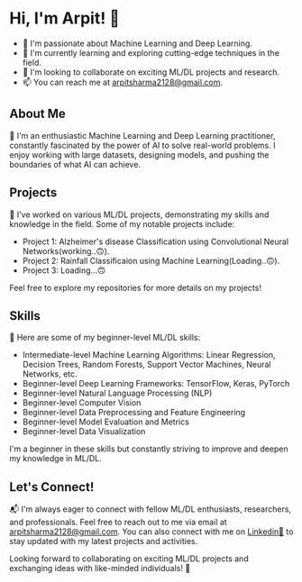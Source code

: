 # Hi, I'm Arpit! 👋

- 🤖 I'm passionate about Machine Learning and Deep Learning.
- 🌱 I'm currently learning and exploring cutting-edge techniques in the field.
- 🤝 I'm looking to collaborate on exciting ML/DL projects and research.
- 📫 You can reach me at arpitsharma2128@gmail.com.

## About Me

🤖 I'm an enthusiastic Machine Learning and Deep Learning practitioner, constantly fascinated by the power of AI to solve real-world problems. I enjoy working with large datasets, designing models, and pushing the boundaries of what AI can achieve.

## Projects

🚀 I've worked on various ML/DL projects, demonstrating my skills and knowledge in the field. Some of my notable projects include:

- Project 1: Alzheimer's disease Classification using Convolutional Neural Networks(working..🙃).
- Project 2: Rainfall Classificaion using Machine Learning(Loading..🙃).
- Project 3: Loading...🙃 
 
Feel free to explore my repositories for more details on my projects!

## Skills

🔧 Here are some of my beginner-level ML/DL skills:

- Intermediate-level Machine Learning Algorithms: Linear Regression, Decision Trees, Random Forests, Support Vector Machines, Neural Networks, etc.
- Beginner-level Deep Learning Frameworks: TensorFlow, Keras, PyTorch
- Beginner-level Natural Language Processing (NLP)
- Beginner-level Computer Vision
- Beginner-level Data Preprocessing and Feature Engineering
- Beginner-level Model Evaluation and Metrics
- Beginner-level Data Visualization

I'm a beginner in these skills but constantly striving to improve and deepen my knowledge in ML/DL.


## Let's Connect!

📬 I'm always eager to connect with fellow ML/DL enthusiasts, researchers, and professionals. Feel free to reach out to me via email at arpitsharma2128@gmail.com. You can also connect with me on [Linkedin🎃](https://www.linkedin.com/in/arpit-sharma-b3a565222/) to stay updated with my latest projects and activities.

Looking forward to collaborating on exciting ML/DL projects and exchanging ideas with like-minded individuals! 🤝

